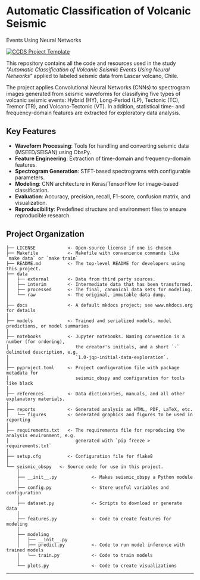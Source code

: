 # Automatic Classification of Volcanic Seismic
Events Using Neural Networks

[![CCDS Project Template](https://img.shields.io/badge/CCDS-Project%20template-328F97?logo=cookiecutter)](https://cookiecutter-data-science.drivendata.org/)

This repository contains all the code and resources used in the study _"Automatic Classification of Volcanic Seismic Events Using Neural Networks"_ applied to labeled seismic data from Lascar volcano, Chile.

The project applies Convolutional Neural Networks (CNNs) to spectrogram images generated from seismic waveforms for classifying five types of volcanic seismic events: Hybrid (HY), Long-Period (LP), Tectonic (TC), Tremor (TR), and Volcano-Tectonic (VT). In addition, statistical time- and frequency-domain features are extracted for exploratory data analysis.

## Key Features

- **Waveform Processing**: Tools for handling and converting seismic data (MSEED/SEISAN) using ObsPy.
- **Feature Engineering**: Extraction of time-domain and frequency-domain features.
- **Spectrogram Generation**: STFT-based spectrograms with configurable parameters.
- **Modeling**: CNN architecture in Keras/TensorFlow for image-based classification.
- **Evaluation**: Accuracy, precision, recall, F1-score, confusion matrix, and visualization.
- **Reproducibility**: Predefined structure and environment files to ensure reproducible research.

## Project Organization



```
├── LICENSE            <- Open-source license if one is chosen
├── Makefile           <- Makefile with convenience commands like `make data` or `make train`
├── README.md          <- The top-level README for developers using this project.
├── data
│   ├── external       <- Data from third party sources.
│   ├── interim        <- Intermediate data that has been transformed.
│   ├── processed      <- The final, canonical data sets for modeling.
│   └── raw            <- The original, immutable data dump.
│
├── docs               <- A default mkdocs project; see www.mkdocs.org for details
│
├── models             <- Trained and serialized models, model predictions, or model summaries
│
├── notebooks          <- Jupyter notebooks. Naming convention is a number (for ordering),
│                         the creator's initials, and a short `-` delimited description, e.g.
│                         `1.0-jqp-initial-data-exploration`.
│
├── pyproject.toml     <- Project configuration file with package metadata for 
│                         seismic_obspy and configuration for tools like black
│
├── references         <- Data dictionaries, manuals, and all other explanatory materials.
│
├── reports            <- Generated analysis as HTML, PDF, LaTeX, etc.
│   └── figures        <- Generated graphics and figures to be used in reporting
│
├── requirements.txt   <- The requirements file for reproducing the analysis environment, e.g.
│                         generated with `pip freeze > requirements.txt`
│
├── setup.cfg          <- Configuration file for flake8
│
└── seismic_obspy   <- Source code for use in this project.
    │
    ├── __init__.py             <- Makes seismic_obspy a Python module
    │
    ├── config.py               <- Store useful variables and configuration
    │
    ├── dataset.py              <- Scripts to download or generate data
    │
    ├── features.py             <- Code to create features for modeling
    │
    ├── modeling                
    │   ├── __init__.py 
    │   ├── predict.py          <- Code to run model inference with trained models          
    │   └── train.py            <- Code to train models
    │
    └── plots.py                <- Code to create visualizations
```

--------

